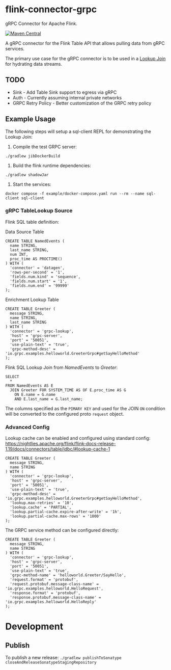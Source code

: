 # flink-connector-grpc
gRPC Connector for Apache Flink.

[![Maven Central](https://img.shields.io/maven-central/v/io.github.ikstewa/flink-connector-grpc)](https://central.sonatype.com/artifact/io.github.ikstewa/flink-connector-grpc)

A gRPC connector for the Flink Table API that allows pulling data from gRPC services.

The primary use case for the gRPC connector is to be used in a [Lookup Join](https://nightlies.apache.org/flink/flink-docs-release-1.20/docs/dev/table/sql/queries/joins/#lookup-join) for hydrating data streams.

## TODO

* Sink - Add Table Sink support to egress via gRPC
* Auth - Currently assuming internal private networks
* GRPC Retry Policy - Better customization of the GRPC retry policy

## Example Usage

The following steps will setup a sql-client REPL for demonstrating the Lookup Join:

1. Compile the test GRPC server:
```shell
./gradlew jibDockerBuild
```
1. Build the flink runtime dependencies:
```shell
./gradlew shadowJar
```
1. Start the services:
```shell
docker compose -f example/docker-compose.yaml run --rm --name sql-client sql-client
```

### gRPC TableLookup Source

Flink SQL table definition:

Data Source Table
```roomsql
CREATE TABLE NamedEvents (
  name STRING,
  last_name STRING,
  num INT,
  proc_time AS PROCTIME()
) WITH (
  'connector' = 'datagen',
  'rows-per-second' = '1',
  'fields.num.kind' = 'sequence',
  'fields.num.start' = '1',
  'fields.num.end' = '99999'
);
```

Enrichment Lookup Table
```roomsql
CREATE TABLE Greeter (
  message STRING,
  name STRING,
  last_name STRING
) WITH (
  'connector' = 'grpc-lookup',
  'host' = 'grpc-server',
  'port' = '50051',
  'use-plain-text' = 'true',
  'grpc-method-desc' = 'io.grpc.examples.helloworld.GreeterGrpc#getSayHelloMethod'
);
```

Flink SQL Lookup Join from _NamedEvents_ to _Greeter_:

```roomsql
SELECT
  *
FROM NamedEvents AS E
  JOIN Greeter FOR SYSTEM_TIME AS OF E.proc_time AS G
    ON E.name = G.name
    AND E.last_name = G.last_name;
```


The columns specified as the `PIMARY KEY` and used for the JOIN `ON` condition will be converted to the configured proto `request` object.

### Advanced Config

Lookup cache can be enabled and configured using standard config:
https://nightlies.apache.org/flink/flink-docs-release-1.19/docs/connectors/table/jdbc/#lookup-cache-1

```roomsql
CREATE TABLE Greeter (
  message STRING,
  name STRING
) WITH (
  'connector' = 'grpc-lookup',
  'host' = 'grpc-server',
  'port' = '50051',
  'use-plain-text' = 'true',
  'grpc-method-desc' = 'io.grpc.examples.helloworld.GreeterGrpc#getSayHelloMethod',
  'lookup.max-retries' = '10',
  'lookup.cache' = 'PARTIAL',
  'lookup.partial-cache.expire-after-write' = '1h',
  'lookup.partial-cache.max-rows' = '1000'
);
```

The GRPC service method can be configured directly:

```roomsql
CREATE TABLE Greeter (
  message STRING,
  name STRING
) WITH (
  'connector' = 'grpc-lookup',
  'host' = 'grpc-server',
  'port' = '50051',
  'use-plain-text' = 'true',
  'grpc-method-name' = 'helloworld.Greeter/SayHello',
  'request.format' = 'protobuf',
  'request.protobuf.message-class-name' = 'io.grpc.examples.helloworld.HelloRequest',
  'response.format' = 'protobuf',
  'response.protobuf.message-class-name' = 'io.grpc.examples.helloworld.HelloReply'
);
```

# Development

## Publish
To publish a new release:
`./gradlew publishToSonatype closeAndReleaseSonatypeStagingRepository`
